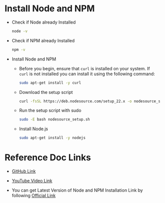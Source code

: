 # Install Node and NPM

- Check if Node already Installed

    ```sh
    node -v
    ```

- Check if NPM already Installed

    ```sh
    npm -v
    ```

- Install Node and NPM

    - Before you begin, ensure that `curl` is installed on your system. If `curl` is not installed you can install it using the following command:

        ```sh
        sudo apt-get install -y curl
        ```

    - Download the setup script

        ```sh
        curl -fsSL https://deb.nodesource.com/setup_22.x -o nodesource_setup.sh
        ```

    - Run the setup script with sudo

        ```sh
        sudo -E bash nodesource_setup.sh
        ```

    - Install Node.js

        ```sh
        sudo apt-get install -y nodejs
        ```

 # Reference Doc Links

- [GitHub Link](https://github.com/geekyshow1/GeekyShowsNotes/blob/main/Install_Node_NPM.md)

- [YouTube Video Link](https://youtu.be/g88CVcx0_gE?si=0haT4ig-JuduF5Bl)

- You can get Latest Version of Node and NPM Installation Link by following [Official Link](https://github.com/nodesource/distributions/blob/master/README.md)